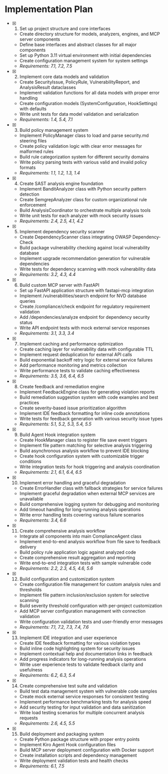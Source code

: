 # Implementation Plan

- [x] 1. Set up project structure and core interfaces
  - Create directory structure for models, analyzers, engines, and MCP server components
  - Define base interfaces and abstract classes for all major components
  - Set up Python 3.11 virtual environment with initial dependencies
  - Create configuration management system for system settings
  - _Requirements: 7.1, 7.2, 7.5_

- [x] 2. Implement core data models and validation
  - Create SecurityIssue, PolicyRule, VulnerabilityReport, and AnalysisResult dataclasses
  - Implement validation functions for all data models with proper error handling
  - Create configuration models (SystemConfiguration, HookSettings) with defaults
  - Write unit tests for data model validation and serialization
  - _Requirements: 1.4, 5.4, 7.1_

- [x] 3. Build policy management system
  - Implement PolicyManager class to load and parse security.md steering files
  - Create policy validation logic with clear error messages for malformed rules
  - Build rule categorization system for different security domains
  - Write policy parsing tests with various valid and invalid policy formats
  - _Requirements: 1.1, 1.2, 1.3, 1.4_

- [x] 4. Create SAST analysis engine foundation
  - Implement BanditAnalyzer class with Python security pattern detection
  - Create SemgrepAnalyzer class for custom organizational rule enforcement
  - Build AnalysisCoordinator to orchestrate multiple analysis tools
  - Write unit tests for each analyzer with mock security issues
  - _Requirements: 2.4, 2.5, 4.1, 4.2_

- [x] 5. Implement dependency security scanner
  - Create DependencyScanner class integrating OWASP Dependency-Check
  - Build package vulnerability checking against local vulnerability database
  - Implement upgrade recommendation generation for vulnerable dependencies
  - Write tests for dependency scanning with mock vulnerability data
  - _Requirements: 3.2, 4.3, 4.4_

- [x] 6. Build custom MCP server with FastAPI
  - Set up FastAPI application structure with fastapi-mcp integration
  - Implement /vulnerabilities/search endpoint for NVD database queries
  - Create /compliance/check endpoint for regulatory requirement validation
  - Add /dependencies/analyze endpoint for dependency security status
  - Write API endpoint tests with mock external service responses
  - _Requirements: 3.1, 3.3, 3.4_

- [x] 7. Implement caching and performance optimization
  - Create caching layer for vulnerability data with configurable TTL
  - Implement request deduplication for external API calls
  - Build exponential backoff retry logic for external service failures
  - Add performance monitoring and metrics collection
  - Write performance tests to validate caching effectiveness
  - _Requirements: 3.5, 3.6, 6.4, 6.5_

- [x] 8. Create feedback and remediation engine
  - Implement FeedbackEngine class for generating violation reports
  - Build remediation suggestion system with code examples and best practices
  - Create severity-based issue prioritization algorithm
  - Implement IDE feedback formatting for inline code annotations
  - Write tests for feedback generation with various security issue types
  - _Requirements: 5.1, 5.2, 5.3, 5.4, 5.5_

- [x] 9. Build Agent Hook integration system
  - Create HookManager class to register file save event triggers
  - Implement file pattern matching for selective analysis triggering
  - Build asynchronous analysis workflow to prevent IDE blocking
  - Create hook configuration system with customizable trigger conditions
  - Write integration tests for hook triggering and analysis coordination
  - _Requirements: 2.1, 6.1, 6.4, 6.5_

- [x] 10. Implement error handling and graceful degradation
  - Create ErrorHandler class with fallback strategies for service failures
  - Implement graceful degradation when external MCP services are unavailable
  - Build comprehensive logging system for debugging and monitoring
  - Add timeout handling for long-running analysis operations
  - Write error handling tests covering various failure scenarios
  - _Requirements: 3.4, 6.6_

- [x] 11. Create comprehensive analysis workflow
  - Integrate all components into main ComplianceAgent class
  - Implement end-to-end analysis workflow from file save to feedback delivery
  - Build policy rule application logic against analyzed code
  - Create comprehensive result aggregation and reporting
  - Write end-to-end integration tests with sample vulnerable code
  - _Requirements: 2.2, 2.3, 4.5, 4.6, 5.6_

- [x] 12. Build configuration and customization system
  - Create configuration file management for custom analysis rules and thresholds
  - Implement file pattern inclusion/exclusion system for selective scanning
  - Build severity threshold configuration with per-project customization
  - Add MCP server configuration management with connection validation
  - Write configuration validation tests and user-friendly error messages
  - _Requirements: 7.1, 7.2, 7.3, 7.4, 7.6_

- [x] 13. Implement IDE integration and user experience
  - Create IDE feedback formatting for various violation types
  - Build inline code highlighting system for security issues
  - Implement contextual help and documentation links in feedback
  - Add progress indicators for long-running analysis operations
  - Write user experience tests to validate feedback clarity and usefulness
  - _Requirements: 6.2, 6.3, 5.4_

- [x] 14. Create comprehensive test suite and validation
  - Build test data management system with vulnerable code samples
  - Create mock external service responses for consistent testing
  - Implement performance benchmarking tests for analysis speed
  - Add security testing for input validation and data sanitization
  - Write load testing scenarios for multiple concurrent analysis requests
  - _Requirements: 2.6, 4.5, 5.5_

- [x] 15. Build deployment and packaging system
  - Create Python package structure with proper entry points
  - Implement Kiro Agent Hook configuration files
  - Build MCP server deployment configuration with Docker support
  - Create installation scripts and dependency management
  - Write deployment validation tests and health checks
  - _Requirements: 6.1, 7.5_